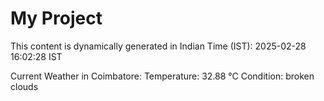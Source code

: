 # My Project

This content is dynamically generated in Indian Time (IST): 2025-02-28 16:02:28 IST


Current Weather in Coimbatore:
Temperature: 32.88 °C
Condition: broken clouds
